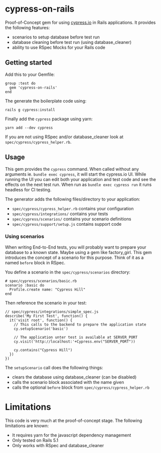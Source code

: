 # cypress-on-rails

Proof-of-Concept gem for using [cypress.io](http://github.com/cypress-io/) in Rails applications. It provides the following features:
* scenarios to setup database before test run
* database cleaning before test run (using database_cleaner)
* ability to use RSpec Mocks for your Rails code

## Getting started

Add this to your Gemfile:
```
group :test do
  gem 'cypress-on-rails'
end
```

The generate the boilerplate code using:
```
rails g cypress:install
```

Finally add the `cypress` package using yarn:
```
yarn add --dev cypress
```

If you are not using RSpec and/or database_cleaner look at `spec/cypress/cypress_helper.rb`.

## Usage

This gem provides the `cypress` command. When called without any arguments ie. `bundle exec cypress`, it will start the cypress.io UI. While running the UI you can edit both your application and test code and see the effects on the next test run. When run as `bundle exec cypress run` it runs headless for CI testing.

The generator adds the following files/directory to your application:
* `spec/cypress/cypress_helper.rb` contains your configuration
* `spec/cypress/integrations/` contains your tests
* `spec/cypress/scenarios/` contains your scenario definitions
* `spec/cypress/support/setup.js` contains support code

### Using scenarios

When writing End-to-End tests, you will probably want to prepare your database to a known state. Maybe using a gem like factory_girl. This gem introduces the concept of a scenario for this purpose. Think of it as a named `before` block in RSpec.

You define a scenario in the `spec/cypress/scenarios` directory:
```
# spec/cypress/scenarios/basic.rb
scenario :basic do
  Profile.create name: "Cypress Hill"
end
```

Then reference the scenario in your test:
```
// spec/cypress/integrations/simple_spec.js
describe('My First Test', function() {
  it('visit root', function() {
    // This calls to the backend to prepare the application state
    cy.setupScenario('basic')

    // The application unter test is available at SERVER_PORT
    cy.visit('http://localhost:'+Cypress.env("SERVER_PORT"))

    cy.contains("Cypress Hill")
  })
})
```

The `setupScenario` call does the following things:
* clears the database using database_cleaner (can be disabled)
* calls the scenario block associated with the name given
* calls the optional `before` block from `spec/cypress/cypress_helper.rb`

# Limitations
This code is very much at the proof-of-concept stage. The following limitations are known:
* It requires yarn for the javascript dependency management
* Only tested on Rails 5.1
* Only works with RSpec and database_cleaner
